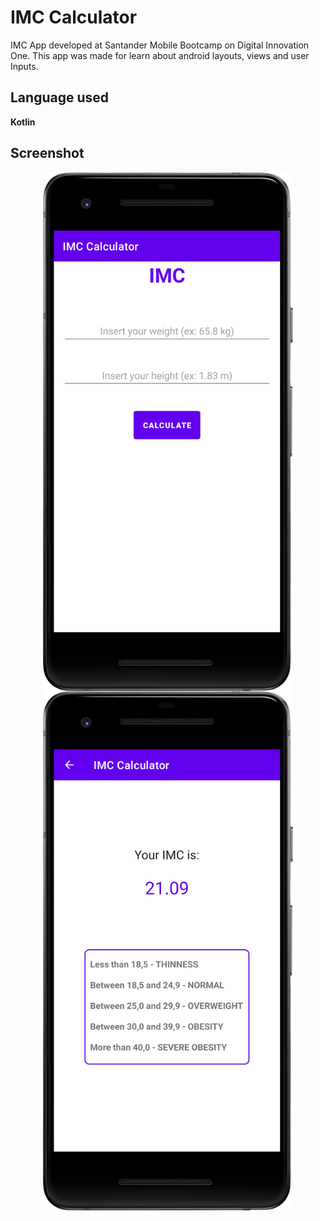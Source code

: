 # IMC Calculator

IMC App developed at Santander Mobile Bootcamp on Digital Innovation One.
This app was made for learn about android layouts, views and user Inputs.

## Language used

**Kotlin**



## Screenshot
<img src="https://github.com/WalisonMiranda/dio-imc-calculator-santander/blob/62b5e4976c17fd997309eba22f79b6f46b6078d1/imc-app-1.png" style=" display: block; width:400px; height:auto; margin:auto" />
<img src="https://github.com/WalisonMiranda/dio-imc-calculator-santander/blob/62b5e4976c17fd997309eba22f79b6f46b6078d1/imc-app-2.png" style="display: block; width:400px; height:auto; margin:auto" />

